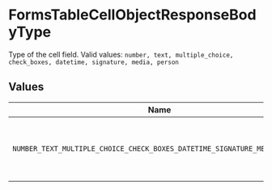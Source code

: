 # FormsTableCellObjectResponseBodyType

Type of the cell field.  Valid values: `number, text, multiple_choice, check_boxes, datetime, signature, media, person`


## Values

| Name                                                                           | Value                                                                          |
| ------------------------------------------------------------------------------ | ------------------------------------------------------------------------------ |
| `NUMBER_TEXT_MULTIPLE_CHOICE_CHECK_BOXES_DATETIME_SIGNATURE_MEDIA_PERSON`      | number, text, multiple_choice, check_boxes, datetime, signature, media, person |